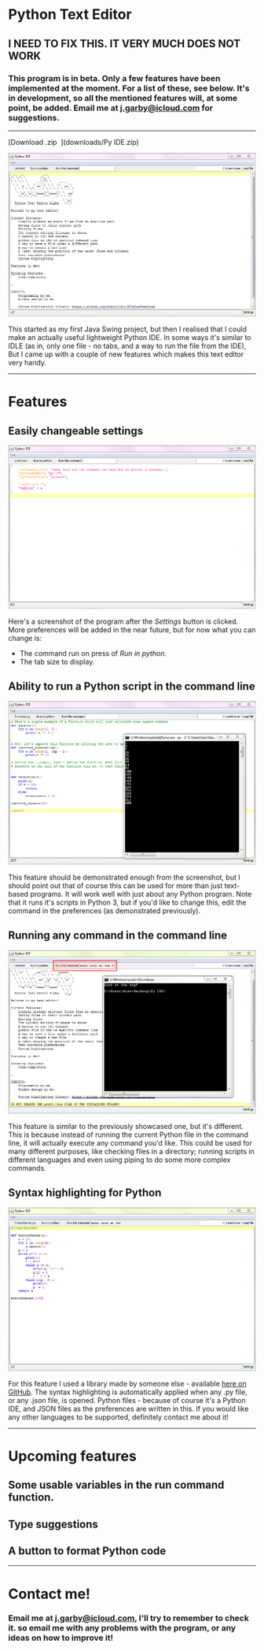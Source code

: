 # Python Text Editor

## I NEED TO FIX THIS. IT VERY MUCH DOES NOT WORK

### This program is in beta. Only a few features have been implemented at the moment. For a list of these, see below. It's in development, so all the mentioned features will, at some point, be added. Email me at j.garby@icloud.com for suggestions.

* * *
[Download .zip  ](downloads/Py IDE.zip)

![Overview screenshot](images/screenshot1.png)

This started as my first Java Swing project, but then I realised that I could make an actually useful lightweight Python IDE. In some ways it's similar to IDLE (as in, only one file - no tabs, and a way to run the file from the IDE), But I came up with a couple of new features which makes this text editor very handy.

* * *

# Features

## Easily changeable settings

![Preferences Screenshot](images/prefsshot.png)

Here's a screenshot of the program after the _Settings_ button is clicked. More preferences will be added in the near future, but for now what you can change is:

*   The command run on press of _Run in python._
*   The tab size to display.

## Ability to run a Python script in the command line

![Running script in Python](images/pyrunshot.png)

This feature should be demonstrated enough from the screenshot, but I should point out that of course this can be used for more than just text-based programs. It will work well with just about any Python program. Note that it runs it's scripts in Python 3, but if you'd like to change this, edit the command in the preferences (as demonstrated previously).

## Running any command in the command line

![Demonstration of command line](images/cmdshot.png)

This feature is similar to the previously showcased one, but it's different. This is because instead of running the current Python file in the command line, it will actually execute any command you'd like. This could be used for many different purposes, like checking files in a directory; running scripts in different languages and even using piping to do some more complex commands.

## Syntax highlighting for Python

![Syntax highlighting](images/synshot.png)

For this feature I used a library made by someone else - available [here on GitHub](https://github.com/bobbylight/RSyntaxTextArea). The syntax highlighting is automatically applied when any .py file, or any .json file, is opened. Python files - because of course it's a Python IDE, and JSON files as the preferences are written in this. If you would like any other languages to be supported, definitely contact me about it!

* * *

# Upcoming features

## Some usable variables in the run command function.

## Type suggestions

## A button to format Python code

* * *

# Contact me!

### Email me at j.garby@icloud.com, I'll try to remember to check it. so email me with any problems with the program, or any ideas on how to improve it!
